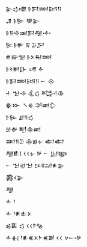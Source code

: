 <div class='block'>
<div class='line'>𒉌𒌓𒈩 𒊩𒁕𒇷𒅀𒀀</div>
<div class='line'>𒂗 𒊩𒌉 𒋧𒉌</div>
<div class='line'>𒊩𒀀𒈾𒀜𒁕𒆷𒋾</div>
<div class='line'>𒌉𒊩𒊓 𒐊 𒊒𒂅</div>
<div class='line'>𒌑𒄫𒈠 𒊩𒉽𒊑𒇷</div>
<div class='line'>𒊩𒂟𒂍𒃲 𒋬 𒅆</div>
<div class='line'>𒊩𒁕𒇷𒅀𒀀 𒀸 𒊮</div>
<div class='line'>𒈦 𒈠𒈾 𒆬𒌓 𒅋𒆠</div>
<div class='line'>𒆜𒁍 𒃵𒄯 𒋫𒀜𒁷</div>
<div class='line'>𒊩𒌉 𒋗𒀀𒌓</div>
<div class='line'>𒇡𒉻 𒋃𒆠𒀜</div>
<div class='line'>𒌅𒀀𒊒 𒁲𒂊𒉡 𒅗𒅗</div>
<div class='line'>𒆷𒀾𒋙 𒌋𒌋𒉡 𒃻 𒀸 𒌨𒆧</div>
<div class='line'>𒀸 𒈠𒋼𒈠 𒄿𒍝𒁺𒀭𒉌</div>
<div class='line'>𒄃𒌋𒉌</div>
<div class='line'>𒆷</div>
<div class='line'>𒅆 𒁹</div>
<div class='line'>𒅆 𒁹𒀭𒉺𒉽</div>
<div class='line'>𒌗𒍩 𒌓 𒌋𒌋𒈫𒆚</div>
<div class='line'>𒅆𒈬 𒁹𒀭𒌍𒉽𒈨𒌍𒋢 𒌋𒌋 𒆳𒀸𒋩</div>
</div>
